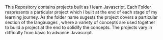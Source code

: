 This Repository contains projects built as I learn Javascript.
Each Folder respresents a particular project which i built at the end of each stage of my learning journey.
As the folder name sugests the project covers a particular section of the langauages , where a variety of concepts
are used together to build a project at the end  to solidify the concepts.
The projects vary in difficulty from basic to advance Javascript.
